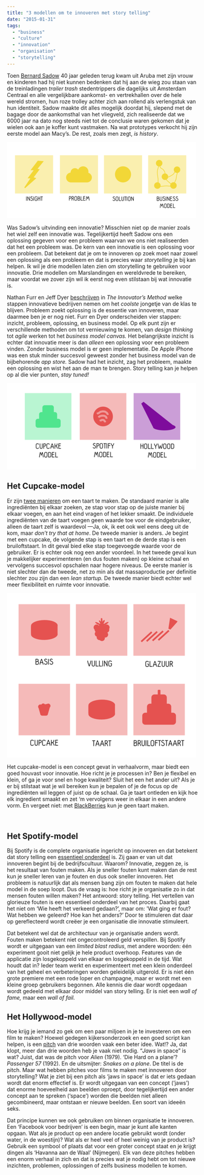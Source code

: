 ```yaml
---
title: "3 modellen om te innoveren met story telling"
date: "2015-01-31"
tags: 
  - "business"
  - "culture"
  - "innovation"
  - "organisation"
  - "storytelling"
---
```


Toen [Bernard Sadow](http://abcnews.go.com/Travel/suitcase-wheels-turns-40-radical-idea-now-travel/story?id=11779469) 40 jaar geleden terug kwam uit Aruba met zijn vrouw en kinderen had hij niet kunnen bedenken dat hij aan de wieg zou staan van de treinladingen _trailer trash_ stedentrippers die dagelijks uit Amsterdam Centraal en alle vergelijkbare aankomst- en vertrekhallen over de hele wereld stromen, hun roze trolley achter zich aan rollend als verlengstuk van hun identiteit. Sadow maakte dit alles mogelijk doordat hij, slepend met de bagage door de aankomsthal van het vliegveld, zich realiseerde dat we 6000 jaar na dato nog steeds niet tot de conclusie waren gekomen dat je wielen ook aan je koffer kunt vastmaken. Na wat prototypes verkocht hij zijn eerste model aan Macy’s. De rest, zoals men zegt, _is history_.

![image](images/tumblr_inline_nj1rezNfYG1rxocyy.png)

Was Sadow’s uitvinding een innovatie? Misschien niet op de manier zoals het wiel zelf een innovatie was. Tegelijkertijd heeft Sadow ons een oplossing gegeven voor een probleem waarvan we ons niet realiseerden dat het een probleem was. De kern van een innovatie is een oplossing voor een probleem. Dat betekent dat je om te innoveren op zoek moet naar zowel een oplossing als een probleem en dat is precies waar _storytelling_ je bij kan helpen. Ik wil je drie modellen laten zien om storytelling te gebruiken voor innovatie. Drie modellen om Marslandingen en wereldvrede te bereiken, maar voordat we zover zijn wil ik eerst nog even stilstaan bij wat innovatie is.

Nathan Furr en Jeff Dyer [beschrijven](https://hbr.org/2014/12/choose-the-right-innovation-method-at-the-right-time) in _The Innovator’s Method_ welke stappen innovatieve bedrijven nemen om het _coolste_ jongetje van de klas te blijven. Probleem zoekt oplossing is de essentie van innoveren, maar daarmee ben je er nog niet. Furr en Dyer onderscheiden vier stappen: inzicht, probleem, oplossing, en business model. Op elk punt zijn er verschillende methoden om tot vernieuwing te komen, van _design thinking_ tot _agile_ werken tot het _business model canvas._ Het belangrijkste inzicht is echter dat innovatie meer is dan _alleen_ een oplossing voor een probleem vinden. Zonder business model is er geen implementatie. De Apple iPhone was een stuk minder succesvol geweest zonder het business model van de bijbehorende _app store._ Sadow had het inzicht, zag het probleem, maakte een oplossing en wist het aan de man te brengen. Story telling kan je helpen op al die vier punten, _stay tuned!_

![image](images/tumblr_inline_nj1rglqJm91rxocyy.png)

## **Het Cupcake-model**

Er zijn [twee manieren](http://blog.intercom.io/start-with-a-cupcake/) om een taart te maken. De standaard manier is alle ingrediënten bij elkaar zoeken, ze stap voor stap op de juiste manier bij elkaar voegen, en aan het eind vragen of het lekker smaakt. De individuele ingrediënten van de taart voegen geen waarde toe voor de eindgebruiker, alleen de taart zelf is waardevol —Ja, ok, ik eet ook wel eens deeg uit de kom, maar _don’t try that at home_. De tweede manier is anders. Je begint met een cupcake, de volgende stap is een taart en de derde stap is een bruiloftstaart. In dit geval bied elke stap toegevoegde waarde voor de gebruiker. Er is echter ook nog een ander voordeel. In het tweede geval kun je makkelijker experimenteren (en dus fouten maken) op kleine schaal en vervolgens succesvol opschalen naar hogere niveaus. De eerste manier is niet slechter dan de tweede, net zo min als dat massaproductie per definitie slechter zou zijn dan een _lean startup._ De tweede manier biedt echter wel meer flexibiliteit en ruimte voor innovatie.

![image](images/tumblr_inline_nj1ri9Df8e1rxocyy.png)

Het cupcake-model is een concept gevat in verhaalvorm, maar biedt een goed houvast voor innovatie. Hoe richt je je processen in? Ben je flexibel en klein, of ga je voor snel en hoge kwaliteit? Sluit het een het ander uit? Als je er bij stilstaat wat je wil bereiken kun je bepalen of je de focus op de ingrediënten wil leggen of juist op de schaal. Ga je taart ontleden en kijk hoe elk ingredient smaakt en zet ‘m vervolgens weer in elkaar in een andere vorm. En vergeet niet: met [BlackBerries](https://www.youtube.com/watch?v=kAG39jKi0lI&spfreload=10) kun je geen taart maken.

 

## **Het Spotify-model**

Bij Spotify is de complete organisatie ingericht op innoveren en dat betekent dat story telling een [essentieel onderdeel](https://labs.spotify.com/2014/03/27/spotify-engineering-culture-part-1/) is. Zij gaan er van uit dat innoveren begint bij de bedrijfscultuur. Waarom? Innovatie, zeggen ze, is het resultaat van fouten maken. Als je sneller fouten kunt maken dan de rest kun je sneller leren van je fouten en dus ook sneller innoveren. Het probleem is natuurlijk dat als mensen bang zijn om fouten te maken dat hele model in de soep loopt. Dus de vraag is: hoe richt je je organisatie zo in dat mensen fouten willen maken? Het antwoord: story telling. Het vertellen van glorieuze fouten is een essentieel onderdeel van het proces. Daarbij gaat het niet om ‘Wie heeft het verkeerd gedaan?’, maar om: 'Wat ging er fout? Wat hebben we geleerd? Hoe kan het anders?’ Door te stimuleren dat daar op gereflecteerd wordt creëer je een organisatie die innovatie stimuleert.

Dat betekent wel dat de architectuur van je organisatie anders wordt. Fouten maken betekent niet ongecontroleerd geld verspillen. Bij Spotify wordt er uitgegaan van een _limited blast radius_, met andere woorden: één experiment gooit niet gelijk je hele product overhoop. Features van de applicatie zijn losgekoppeld van elkaar en losgekoppeld in de tijd. Wat houdt dat in? Ieder team werkt en experimenteert met een klein onderdeel van het geheel en verbeteringen worden geleidelijk uitgerold. Er is niet één grote premiere met een rode loper en champagne, maar er wordt met een kleine groep gebruikers begonnen. Alle kennis die daar wordt opgedaan wordt gedeeld met elkaar door middel van story telling. Er is niet een _wall of fame,_ maar een _wall of fail._

 

## **Het Hollywood-model**

Hoe krijg je iemand zo gek om een paar miljoen in je te investeren om een film te maken? Hoewel gedegen kijkersonderzoek en een goed script kan helpen, is een [pitch](http://www.mtv.com/news/1535928/rewind-sometimes-high-concept-is-just-plain-old-awful/) van drie woorden vaak een beter idee. Wat!? Ja, dat klopt, meer dan drie woorden heb je vaak niet nodig. “_Jaws_ in space” is wat? Juist, dat was de pitch voor _Alien_ (1979). ‘Die Hard on a plane’? _Passenger 57_ (1992). En de uitsmijter: _Snakes on a plane_. De titel is de pitch. Maar wat hebben pitches voor films te maken met innoveren door storytelling? Wat je ziet bij een pitch als ‘jaws in space’ is dat er iets gedaan wordt dat enorm effectief is. Er wordt uitgegaan van een concept (‘jaws’) dat enorme hoeveelheid aan beelden oproept, door tegelijkertijd een ander concept aan te spreken (‘space’) worden die beelden niet alleen gecombineerd, maar ontstaan er nieuwe beelden. Een soort van ideeën seks.

Dat principe kunnen we ook gebruiken om binnen organisatie te innoveren. Een ‘Facebook voor bedrijven’ is een begin, maar je kunt alle kanten opgaan. Wat als je product op een andere locatie gebruikt wordt (onder water, in de woestijn)? Wat als er heel veel of heel weinig van je product is? Gebruik een symbool of plaats dat voor een groter concept staat en je krijgt dingen als ‘Havanna aan de Waal’ (Nijmegen). Elk van deze pitches hebben een enorm verhaal in zich en dat is precies wat je nodig hebt om tot nieuwe inzichten, problemen, oplossingen of zelfs business modellen te komen.
